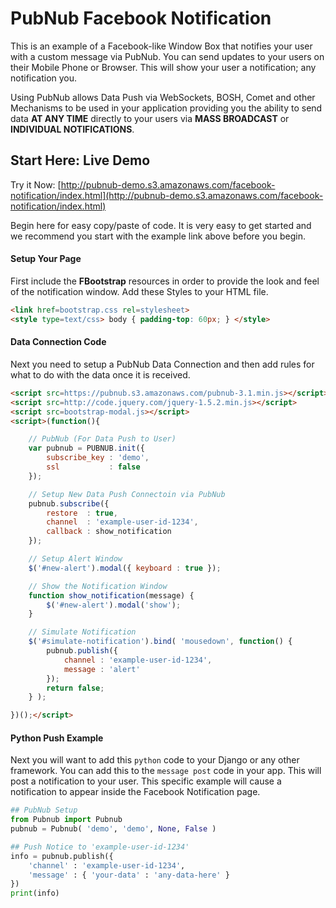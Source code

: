 # PubNub Facebook Notification

This is an example of a Facebook-like
Window Box that notifies your user with a custom message via PubNub.
You can send updates to your users on their Mobile Phone or Browser.
This will show your user a notification; any notification you.

Using PubNub allows Data Push via WebSockets, BOSH, Comet and other Mechanisms
to be used in your application providing you the ability to send data
**AT ANY TIME** directly to your users via **MASS BROADCAST** or
**INDIVIDUAL NOTIFICATIONS**.

## Start Here: Live Demo

Try it Now: [http://pubnub-demo.s3.amazonaws.com/facebook-notification/index.html](http://pubnub-demo.s3.amazonaws.com/facebook-notification/index.html)

Begin here for easy copy/paste of code.
It is very easy to get started and we recommend you start
with the example link above before you begin.

#### Setup Your Page

First include the **FBootstrap** resources in order to provide the 
look and feel of the notification window.
Add these Styles to your HTML file.

```html
<link href=bootstrap.css rel=stylesheet>
<style type=text/css> body { padding-top: 60px; } </style>
```

#### Data Connection Code

Next you need to setup a PubNub Data Connection and then
add rules for what to do with the data once it is received.

```html
<script src=https://pubnub.s3.amazonaws.com/pubnub-3.1.min.js></script>
<script src=http://code.jquery.com/jquery-1.5.2.min.js></script>
<script src=bootstrap-modal.js></script>
<script>(function(){

    // PubNub (For Data Push to User)
    var pubnub = PUBNUB.init({
        subscribe_key : 'demo',
        ssl           : false
    });

    // Setup New Data Push Connectoin via PubNub
    pubnub.subscribe({
        restore  : true,
        channel  : 'example-user-id-1234',
        callback : show_notification
    });

    // Setup Alert Window
    $('#new-alert').modal({ keyboard : true });

    // Show the Notification Window
    function show_notification(message) {
        $('#new-alert').modal('show');
    }

    // Simulate Notification
    $('#simulate-notification').bind( 'mousedown', function() {
        pubnub.publish({
            channel : 'example-user-id-1234',
            message : 'alert'
        });
        return false;
    } );

})();</script>
```

#### Python Push Example

Next you will want to add this `python` code
to your Django or any other framework.
You can add this to the `message post` code in your app.
This will post a notification to your user.
This specific example will cause a notification to appear
inside the Facebook Notification page.

```python
## PubNub Setup
from Pubnub import Pubnub
pubnub = Pubnub( 'demo', 'demo', None, False )

## Push Notice to 'example-user-id-1234'
info = pubnub.publish({
    'channel' : 'example-user-id-1234',
    'message' : { 'your-data' : 'any-data-here' }
})
print(info)
```
